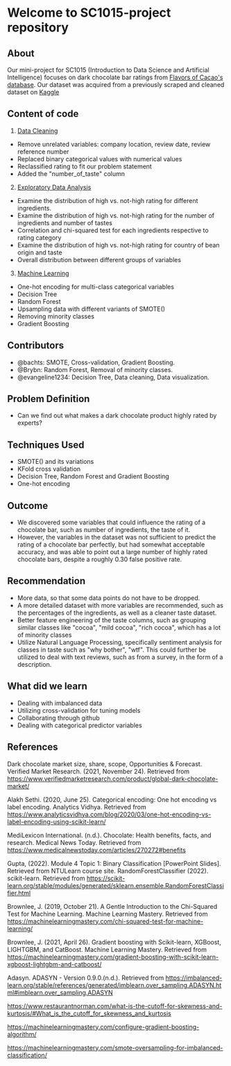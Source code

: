 # Welcome to SC1015-project repository
## About
Our mini-project for SC1015 (Introduction to Data Science and Artificial Intelligence) focuses on dark chocolate bar ratings from [Flavors of Cacao's database](http://flavorsofcacao.com/chocolate_database.html). Our dataset was acquired from a previously scraped and cleaned dataset on [Kaggle](https://www.kaggle.com/datasets/soroushghaderi/chocolate-bar-2020?select=chocolate.csv)
## Content of code
1. [Data Cleaning](https://github.com/bachts/sc1015-project/blob/main/Data%20cleaning.ipynb)
- Remove unrelated variables: company location, review date, review reference number
- Replaced binary categorical values with numerical values
- Reclassified rating to fit our problem statement
- Added the "number_of_taste" column  
2. [Exploratory Data Analysis ](https://github.com/bachts/sc1015-project/blob/main/Data%20visualization.ipynb)
- Examine the distribution of high vs. not-high rating for different ingredients.
- Examine the distribution of high vs. not-high rating for the number of ingredients and number of tastes
- Correlation and chi-squared test for each ingredients respective to rating category
- Examine the distribution of high vs. not-high rating for country of bean origin and taste
- Overall distribution between different groups of variables
3. [Machine Learning](https://github.com/bachts/sc1015-project/blob/main/Machine%20learning.ipynb)
- One-hot encoding for multi-class categorical variables
- Decision Tree
- Random Forest
- Upsampling data with different variants of SMOTE()
- Removing minority classes
- Gradient Boosting
## Contributors
- @bachts: SMOTE, Cross-validation, Gradient Boosting. 
- @Brybn: Random Forest, Removal of minority classes.
- @evangeline1234: Decision Tree, Data cleaning, Data visualization.
## Problem Definition
- Can we find out what makes a dark chocolate product highly rated by experts?
## Techniques Used
- SMOTE() and its variations
- KFold cross validation
- Decision Tree, Random Forest and Gradient Boosting
- One-hot encoding
## Outcome
- We discovered some variables that could influence the rating of a chocolate bar, such as number of ingredients, the taste of it.
- However, the variables in the dataset was not sufficient to predict the rating of a chocolate bar perfectly, but had somewhat acceptable accuracy, and was able to point out a large number of highly rated chocolate bars, despite a roughly 0.30 false positive rate.
## Recommendation
- More data, so that some data points do not have to be dropped.
- A more detailed dataset with more variables are recommended, such as the percentages of the ingredients, as well as a cleaner taste dataset.
- Better feature engineering of the taste columns, such as grouping similar classes like "cocoa", "mild cocoa", "rich cocoa", which has a lot of minority classes
- Utilize Natural Language Processing, specifically sentiment analysis for classes in taste such as "why bother", "wtf". This could further be utilized to deal with text reviews, such as from a survey, in the form of a description.
## What did we learn
- Dealing with imbalanced data
- Utilizing cross-validation for tuning models
- Collaborating through github
- Dealing with categorical predictor variables
## References
Dark chocolate market size, share, scope, Opportunities & Forecast. Verified Market Research. (2021, November 24). Retrieved from https://www.verifiedmarketresearch.com/product/global-dark-chocolate-market/

Alakh Sethi. (2020, June 25). Categorical encoding: One hot encoding vs label encoding. Analytics Vidhya. Retrieved from https://www.analyticsvidhya.com/blog/2020/03/one-hot-encoding-vs-label-encoding-using-scikit-learn/

MediLexicon International. (n.d.). Chocolate: Health benefits, facts, and research. Medical News Today. Retrieved from https://www.medicalnewstoday.com/articles/270272#benefits

Gupta, (2022). Module 4 Topic 1: Binary Classification [PowerPoint Slides]. Retrieved from NTULearn course site.
RandomForestClassifier (2022). scikit-learn. Retrieved from https://scikit-learn.org/stable/modules/generated/sklearn.ensemble.RandomForestClassifier.html

Brownlee, J. (2019, October 21). A Gentle Introduction to the Chi-Squared Test for Machine Learning. Machine Learning Mastery. Retrieved from https://machinelearningmastery.com/chi-squared-test-for-machine-learning/

Brownlee, J. (2021, April 26). Gradient boosting with Scikit-learn, XGBoost, LIGHTGBM, and CatBoost. Machine Learning Mastery. Retrieved from https://machinelearningmastery.com/gradient-boosting-with-scikit-learn-xgboost-lightgbm-and-catboost/

Adasyn. ADASYN - Version 0.9.0.(n.d.). Retrieved from https://imbalanced-learn.org/stable/references/generated/imblearn.over_sampling.ADASYN.html#imblearn.over_sampling.ADASYN

https://www.restaurantnorman.com/what-is-the-cutoff-for-skewness-and-kurtosis/#What_is_the_cutoff_for_skewness_and_kurtosis

https://machinelearningmastery.com/configure-gradient-boosting-algorithm/

https://machinelearningmastery.com/smote-oversampling-for-imbalanced-classification/

